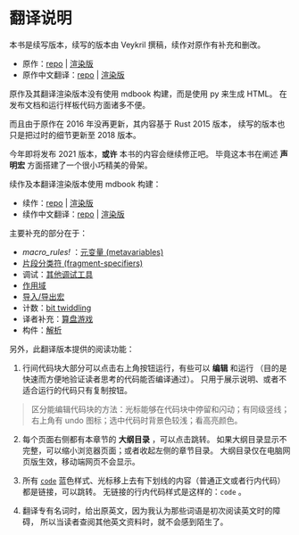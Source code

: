 # 翻译说明

本书是续写版本，续写的版本由 Veykril 撰稿，续作对原作有补充和删改。

- 原作：[repo](https://github.com/DanielKeep/tlborm) | [渲染版](https://danielkeep.github.io/tlborm/)
- 原作中文翻译：[repo](https://github.com/DaseinPhaos/tlborm) | [渲染版](https://www.bookstack.cn/read/DaseinPhaos-tlborm-chinese/README.md)

原作及其翻译渲染版本没有使用 mdbook 构建，而是使用 py 来生成 HTML。
在发布文档和运行样板代码方面诸多不便。

而且由于原作在 2016 年没再更新，其内容基于 Rust 2015 版本，
续写的版本也只是把过时的细节更新至 2018 版本。

今年即将发布 2021 版本，**或许** 本书的内容会继续修正吧。
毕竟这本书在阐述 **声明宏** 方面搭建了一个很小巧精美的骨架。

续作及本翻译渲染版本使用 mdbook 构建：
- 续作：[repo](https://github.com/veykril/tlborm) | [渲染版](https://veykril.github.io/tlborm/)
- 续作中文翻译：[repo](https://github.com/zjp-CN/tlborm) | [渲染版](https://zjp-cn.github.io/tlborm)

主要补充的部分在于：

- *macro_rules!* ：[元变量 (metavariables)](./macros/macro_rules.html#元变量-metavariables)
- [片段分类符 (fragment-specifiers)](./macros/minutiae/fragment-specifiers.html)
- 调试：[其他调试工具](./macros/minutiae/debugging.html#其他调试工具)
- [作用域](./macros/minutiae/scoping.md)
- [导入/导出宏](./macros/minutiae/import-export.md)
- 计数：[bit twiddling](./building-blocks/counting.md#bit-twiddling)
- 译者补充：[算盘游戏](./building-blocks/abacus-counting.md#算盘游戏)
- 构件：[解析](./building-blocks/parsing.md)


另外，此翻译版本提供的阅读功能：
1. 行间代码块大部分可以点击右上角按钮运行，有些可以 **编辑** 和运行
（目的是快速而方便地验证读者思考的代码能否编译通过）。
只用于展示说明、或者不适合运行的代码只有复制按钮。

> 区分能编辑代码块的方法：光标能够在代码块中停留和闪动；有同级竖线；
右上角有 undo 图标；选中代码时背景色较浅；看高亮颜色。

2. 每个页面右侧都有本章节的 **大纲目录** ，可以点击跳转。
如果大纲目录显示不完整，可以缩小浏览器页面；或者收起左侧的章节目录。
大纲目录仅在电脑网页版生效，移动端网页不会显示。

3. 所有 [`code`](#) 蓝色样式、光标移上去有下划线的内容（普通正文或者行内代码）都是链接，可以跳转。
无链接的行内代码样式是这样的：`code` 。

4. 翻译专有名词时，给出原英文，因为我认为那些词语是初次阅读英文时的障碍，
所以当读者查阅其他英文资料时，就不会感到陌生了。

